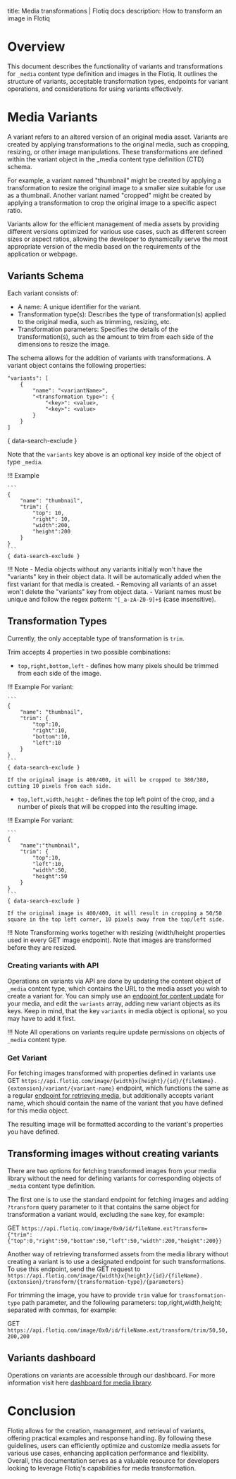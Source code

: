 title: Media transformations | Flotiq docs
description: How to transform an image in Flotiq

# Overview

This document describes the functionality of variants and transformations for `_media` content type definition and images in the Flotiq. It outlines the structure of variants, acceptable transformation types, endpoints for variant operations, and considerations for using variants effectively.

# Media Variants

A variant refers to an altered version of an original media asset. Variants are created by applying transformations to the original media, such as cropping, resizing, or other image manipulations. These transformations are defined within the variant object in the _media content type definition (CTD) schema.

For example, a variant named "thumbnail" might be created by applying a transformation to resize the original image to a smaller size suitable for use as a thumbnail. Another variant named "cropped" might be created by applying a transformation to crop the original image to a specific aspect ratio.

Variants allow for the efficient management of media assets by providing different versions optimized for various use cases, such as different screen sizes or aspect ratios, allowing the developer to dynamically serve the most appropriate version of the media based on the requirements of the application or webpage.

## Variants Schema

Each variant consists of:

- A name: A unique identifier for the variant.
- Transformation type(s): Describes the type of transformation(s) applied to the original media, such as trimming, resizing, etc.
- Transformation parameters: Specifies the details of the transformation(s), such as the amount to trim from each side of the dimensions to resize the image.

The schema allows for the addition of variants with transformations. A variant object contains the following properties:

```
"variants": [
    {
        "name": "<variantName>",
        "<transformation type>": {
            "<key>": <value>,
            "<key>": <value>
        }
    }
]
```
{ data-search-exclude }

Note that the `variants` key above is an optional key inside of the object of type `_media`.

!!! Example

    ```
    {
        "name": "thumbnail",
        "trim": {
            "top": 10,
            "right": 10,
            "width":200,
            "height":200
        }
    }
    ```
    { data-search-exclude }

!!! Note
    - Media objects without any variants initially won't have the "variants" key in their object data. It will be automatically added when the first variant for that media is created.
    - Removing all variants of an asset won't delete the "variants" key from object data.
    - Variant names must be unique and follow the regex pattern: `^[_a-zA-Z0-9]+$` (case insensitive).

## Transformation Types

Currently, the only acceptable type of transformation is `trim`.

Trim accepts 4 properties in two possible combinations:

- `top,right,bottom,left` - defines how many pixels should be trimmed from each side of the image.

!!! Example
    For variant:

    ```
    {
        "name": "thumbnail",
        "trim": {
            "top":10,
            "right":10,
            "bottom":10,
            "left":10
        }
    }
    ```
    { data-search-exclude }

    If the original image is 400/400, it will be cropped to 380/380, cutting 10 pixels from each side.

- `top,left,width,height` - defines the top left point of the crop, and a number of pixels that will be cropped into the resulting image.

!!! Example
    For variant:

    ```
    {
        "name":"thumbnail",
        "trim": {
            "top":10,
            "left":10,
            "width":50,
            "height":50
        }
    }
    ```
    { data-search-exclude }

    If the original image is 400/400, it will result in cropping a 50/50 square in the top left corner, 10 pixels away from the top/left side.

!!! Note
    Transforming works together with resizing (width/height properties used in every GET image endpoint). Note that images are transformed before they are resized.

### Creating variants with API

Operations on variants via API are done by updating the content object of `_media` content type, which contains the URL to the media asset you wish to create a variant for. You can simply use an [endpoint for content update](https://flotiq.com/docs/API/content-type/updating-co/) for your media, and edit the `variants` array, adding new variant objects as its keys. Keep in mind, that the key `variants` in media object is optional, so you may have to add it first.

!!! Note
    All operations on variants require update permissions on objects of `_media` content type.

### Get Variant

For fetching images transformed with properties defined in variants use GET `https://api.flotiq.com/image/{width}x{height}/{id}/{fileName}.{extension}/variant/{variant-name}` endpoint, which functions the same as a regular [endpoint for retrieving media](https://flotiq.com/docs/API/media-library/#getting-files), but additionally accepts variant name, which should contain the name of the variant that you have defined for this media object.

The resulting image will be formatted according to the variant's properties you have defined.

## Transforming images without creating variants

There are two options for fetching transformed images from your media library without the need for defining variants for corresponding objects of `_media` content type definition.

The first one is to use the standard endpoint for fetching images and adding `?transform` query parameter to it that contains the same object for transformation a variant would, excluding the `name` key, for example:

GET `https://api.flotiq.com/image/0x0/id/fileName.ext?transform={"trim":{"top":0,"right":50,"bottom":50,"left":50,"width":200,"height":200}}`

Another way of retrieving transformed assets from the media library without creating a variant is to use a designated endpoint for such transformations. To use this endpoint, send the GET request to `https://api.flotiq.com/image/{width}x{height}/{id}/{fileName}.{extension}/transform/{transformation-type}/{parameters}`

For trimming the image, you have to provide `trim` value for `transformation-type` path parameter, and the following parameters: top,right,width,height; separated with commas, for example:

GET `https://api.flotiq.com/image/0x0/id/fileName.ext/transform/trim/50,50,200,200`

## Variants dashboard

Operations on variants are accessible through our dashboard. For more information visit here [dashboard for media library](https://flotiq.com/docs/panel/media-library/).

# Conclusion

Flotiq allows for the creation, management, and retrieval of variants, offering practical examples and response handling. By following these guidelines, users can efficiently optimize and customize media assets for various use cases, enhancing application performance and flexibility. Overall, this documentation serves as a valuable resource for developers looking to leverage Flotiq's capabilities for media transformation.
